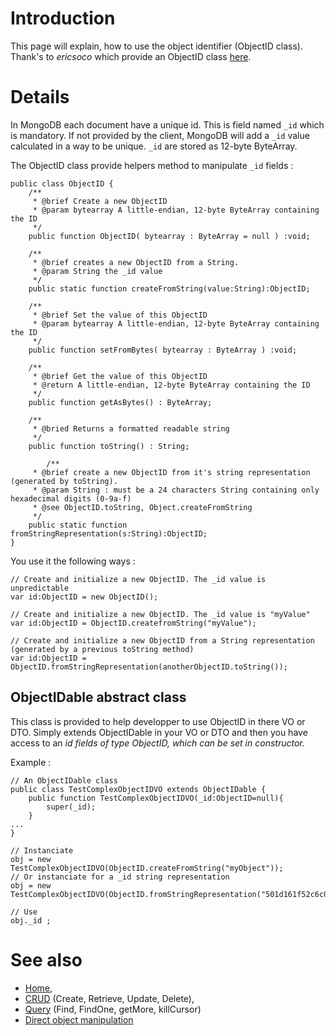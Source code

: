 

# Introduction #

This page will explain, how to use the object identifier (ObjectID class).
Thank's to _ericsoco_ which provide an ObjectID class [here](http://words.transmote.com/wp/20120402/mongodb-objectid-for-as3/).

# Details #
In MongoDB each document have a unique id. This is field named `_id` which is mandatory. If not provided by the client, MongoDB will add a `_id` value calculated in a way to be unique.
`_id` are stored as 12-byte ByteArray.

The ObjectID class provide helpers method to manipulate `_id` fields :
```
public class ObjectID {
	/**
	 * @brief Create a new ObjectID
	 * @param bytearray A little-endian, 12-byte ByteArray containing the ID
	 */
	public function ObjectID( bytearray : ByteArray = null ) :void;
	
	/**
	 * @brief creates a new ObjectID from a String.
	 * @param String the _id value
	 */
	public static function createFromString(value:String):ObjectID;
		
	/**
	 * @brief Set the value of this ObjectID
	 * @param bytearray A little-endian, 12-byte ByteArray containing the ID
	 */
	public function setFromBytes( bytearray : ByteArray ) :void;
		
	/**
	 * @brief Get the value of this ObjectID
	 * @return A little-endian, 12-byte ByteArray containing the ID
	 */
	public function getAsBytes() : ByteArray;

	/**
	 * @bried Returns a formatted readable string
	 */
	public function toString() : String;

        /**
	 * @brief create a new ObjectID from it's string representation (generated by toString). 
	 * @param String : must be a 24 characters String containing only hexadecimal digits (0-9a-f)
	 * @see ObjectID.toString, Object.createFromString
	 */
	public static function fromStringRepresentation(s:String):ObjectID;
}

```

You use it the following ways :
```
// Create and initialize a new ObjectID. The _id value is unpredictable
var id:ObjectID = new ObjectID();

// Create and initialize a new ObjectID. The _id value is "myValue"
var id:ObjectID = ObjectID.createfromString("myValue");

// Create and initialize a new ObjectID from a String representation (generated by a previous toString method)
var id:ObjectID = ObjectID.fromStringRepresentation(anotherObjectID.toString());

```

## ObjectIDable abstract class ##
This class is provided to help developper to use ObjectID in there VO or DTO.
Simply extends ObjectIDable in your VO or DTO and then you have access to an _id fields of type ObjectID, which can be set in constructor._

Example :
```
// An ObjectIDable class
public class TestComplexObjectIDVO extends ObjectIDable	{
	public function TestComplexObjectIDVO(_id:ObjectID=null){
		super(_id);
	}
...
}

// Instanciate
obj = new TestComplexObjectIDVO(ObjectID.createFromString("myObject"));
// Or instanciate for a _id string representation
obj = new TestComplexObjectIDVO(ObjectID.fromStringRepresentation("501d161f52c6c0184cb8a6e"));

// Use
obj._id ;
```

# See also #
  * [Home](Home.md),
  * [CRUD](CRUD.md) (Create, Retrieve, Update, Delete),
  * [Query](Query.md) (Find, FindOne, getMore, killCursor)
  * [Direct object manipulation](DirectObject.md)

